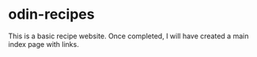 # odin-recipes
This is a basic recipe website. Once completed, I will have created a main index page with links.
